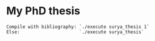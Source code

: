 # My PhD thesis

```
Compile with bibliography: `./execute surya_thesis 1`
Else:                      `./execute surya_thesis`
```
